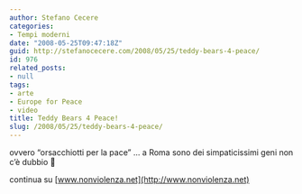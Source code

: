 ```yaml
---
author: Stefano Cecere
categories:
- Tempi moderni
date: "2008-05-25T09:47:18Z"
guid: http://stefanocecere.com/2008/05/25/teddy-bears-4-peace/
id: 976
related_posts:
- null
tags:
- arte
- Europe for Peace
- video
title: Teddy Bears 4 Peace!
slug: /2008/05/25/teddy-bears-4-peace/
---
```


ovvero &#8220;orsacchiotti per la pace&#8221; &#8230; a Roma sono dei simpaticissimi geni non c&#8217;è dubbio 🙂
  
continua su [www.nonviolenza.net](http://www.nonviolenza.net)